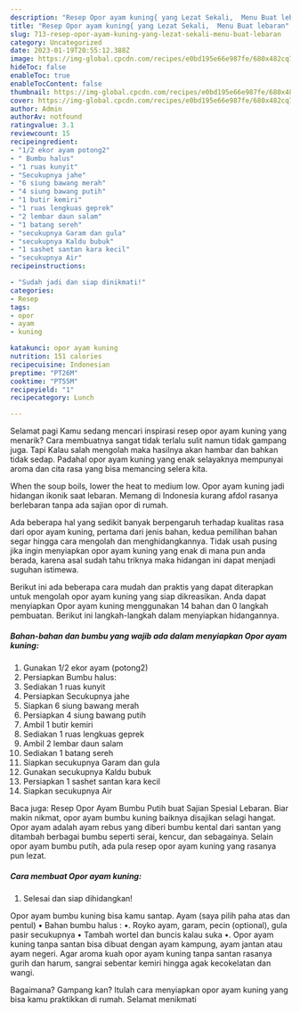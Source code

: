 ```yaml
---
description: "Resep Opor ayam kuning{ yang Lezat Sekali,  Menu Buat lebaran"
title: "Resep Opor ayam kuning{ yang Lezat Sekali,  Menu Buat lebaran"
slug: 713-resep-opor-ayam-kuning-yang-lezat-sekali-menu-buat-lebaran
category: Uncategorized
date: 2023-01-19T20:55:12.388Z
image: https://img-global.cpcdn.com/recipes/e0bd195e66e987fe/680x482cq70/opor-ayam-kuning-foto-resep-utama.jpg
hideToc: false
enableToc: true
enableTocContent: false
thumbnail: https://img-global.cpcdn.com/recipes/e0bd195e66e987fe/680x482cq70/opor-ayam-kuning-foto-resep-utama.jpg
cover: https://img-global.cpcdn.com/recipes/e0bd195e66e987fe/680x482cq70/opor-ayam-kuning-foto-resep-utama.jpg
author: Admin
authorAv: notfound
ratingvalue: 3.1
reviewcount: 15
recipeingredient:
- "1/2 ekor ayam potong2"
- " Bumbu halus"
- "1 ruas kunyit"
- "Secukupnya jahe"
- "6 siung bawang merah"
- "4 siung bawang putih"
- "1 butir kemiri"
- "1 ruas lengkuas geprek"
- "2 lembar daun salam"
- "1 batang sereh"
- "secukupnya Garam dan gula"
- "secukupnya Kaldu bubuk"
- "1 sashet santan kara kecil"
- "secukupnya Air"
recipeinstructions:

- "Sudah jadi dan siap dinikmati!"
categories:
- Resep
tags:
- opor
- ayam
- kuning

katakunci: opor ayam kuning 
nutrition: 151 calories
recipecuisine: Indonesian
preptime: "PT26M"
cooktime: "PT55M"
recipeyield: "1"
recipecategory: Lunch

---
```



Selamat pagi Kamu sedang mencari inspirasi resep opor ayam kuning yang menarik? Cara membuatnya sangat tidak terlalu sulit namun tidak gampang juga. Tapi Kalau salah mengolah maka hasilnya akan hambar dan bahkan tidak sedap. Padahal opor ayam kuning yang enak selayaknya mempunyai aroma dan cita rasa yang bisa memancing selera kita.


When the soup boils, lower the heat to medium low. Opor ayam kuning jadi hidangan ikonik saat lebaran. Memang di Indonesia kurang afdol rasanya berlebaran tanpa ada sajian opor di rumah.

Ada beberapa hal yang sedikit banyak berpengaruh terhadap kualitas rasa dari opor ayam kuning, pertama dari jenis bahan, kedua pemilihan bahan segar hingga cara mengolah dan menghidangkannya. Tidak usah pusing jika ingin menyiapkan opor ayam kuning yang enak di mana pun anda berada, karena asal sudah tahu triknya maka hidangan ini dapat menjadi suguhan istimewa.


Berikut ini ada beberapa cara mudah dan praktis yang dapat diterapkan untuk mengolah opor ayam kuning yang siap dikreasikan. Anda dapat menyiapkan Opor ayam kuning menggunakan 14 bahan dan 0 langkah pembuatan. Berikut ini langkah-langkah dalam menyiapkan hidangannya.

<!--inarticleads1-->

##### Bahan-bahan dan bumbu yang wajib ada dalam menyiapkan Opor ayam kuning:

1. Gunakan 1/2 ekor ayam (potong2)
1. Persiapkan  Bumbu halus:
1. Sediakan 1 ruas kunyit
1. Persiapkan Secukupnya jahe
1. Siapkan 6 siung bawang merah
1. Persiapkan 4 siung bawang putih
1. Ambil 1 butir kemiri
1. Sediakan 1 ruas lengkuas geprek
1. Ambil 2 lembar daun salam
1. Sediakan 1 batang sereh
1. Siapkan secukupnya Garam dan gula
1. Gunakan secukupnya Kaldu bubuk
1. Persiapkan 1 sashet santan kara kecil
1. Siapkan secukupnya Air


Baca juga: Resep Opor Ayam Bumbu Putih buat Sajian Spesial Lebaran. Biar makin nikmat, opor ayam bumbu kuning baiknya disajikan selagi hangat. Opor ayam adalah ayam rebus yang diberi bumbu kental dari santan yang ditambah berbagai bumbu seperti serai, kencur, dan sebagainya. Selain opor ayam bumbu putih, ada pula resep opor ayam kuning yang rasanya pun lezat. 

<!--inarticleads2-->

##### Cara membuat Opor ayam kuning:


1. Selesai dan siap dihidangkan!

Opor ayam bumbu kuning bisa kamu santap. Ayam (saya pilih paha atas dan pentul) • Bahan bumbu halus : •. Royko ayam, garam, pecin (optional), gula pasir secukupnya • Tambah wortel dan buncis kalau suka •. Opor ayam kuning tanpa santan bisa dibuat dengan ayam kampung, ayam jantan atau ayam negeri. Agar aroma kuah opor ayam kuning tanpa santan rasanya gurih dan harum, sangrai sebentar kemiri hingga agak kecokelatan dan wangi. 

Bagaimana? Gampang kan? Itulah cara menyiapkan opor ayam kuning yang bisa kamu praktikkan di rumah. Selamat menikmati
